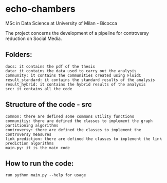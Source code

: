 # echo-chambers
MSc in Data Science at University of Milan - Bicocca

The project concerns the development of a pipeline for controversy reduction on Social Media.

## Folders:

```
docs: it contains the pdf of the thesis
data: it contains the data used to carry out the analysis
community: it contains the communities created using FluidC
result_standard: it contains the standard results of the analysis 
result_hybrid: it contains the hybrid results of the analysis 
src: it contains all the code
```

## Structure of the code - src

```
common: there are defined some commons utility functions
communitiy: there are defined the classes to implement the graph partitioning algorithms
controversy: there are defined the classes to implement the controversy measures
link prediction: there are defined the classes to implement the link prediction algorithms
main.py: it is the main code
```

## How to run the code:

```
run python main.py --help for usage
```

